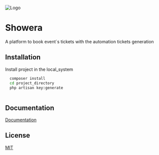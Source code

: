 
![Logo](https://res.cloudinary.com/ddya3d8ft/image/upload/v1670309720/assests/Asset_1_tgqrwk.png)


# Showera

A platform to book event`s tickets with the automation tickets generation 



## Installation

Install project in the local_system

```bash
  composer install
  cd project_directory
  php artisan key:generate
  
```
    
## Documentation

[Documentation](https://docs.showera.in/_en)


## License

[MIT](https://choosealicense.com/licenses/mit/)


